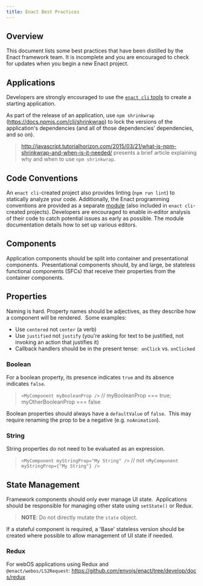 ```yaml
---
title: Enact Best Practices
---
```


## Overview

This document lists some best practices that have been distilled by the Enact framework team.  It is incomplete and you
are encouraged to check for updates when you begin a new Enact project.

## Applications

Developers are strongly encouraged to use the [`enact cli` tools](https://github.com/enyojs/enact-cli) to create a starting
application.

As part of the release of an application, use `npm shrinkwrap` (<a href="https://docs.npmjs.com/cli/shrinkwrap">https://docs.npmjs.com/cli/shrinkwrap</a>)
to lock the versions of the application's dependencies (and all of those dependencies' dependencies, and so on).

> <a href="http://javascript.tutorialhorizon.com/2015/03/21/what-is-npm-shrinkwrap-and-when-is-it-needed/">http://javascript.tutorialhorizon.com/2015/03/21/what-is-npm-shrinkwrap-and-when-is-it-needed/</a>
presents a brief article explaining why and when to use `npm shrinkwrap`.

## Code Conventions

An `enact cli`-created project also provides linting (`npm run lint`) to statically analyze your code.  Additionally, the Enact programming conventions are provided as a separate [module](https://github.com/enyojs/eslint-config-enact) (also included in `enact cli`-created projects).  Developers are encouraged to enable in-editor analysis of their code to catch potential issues as early as possible.  The module documentation details how to set up various editors.

## Components

Application components should be split into container and presentational components.  Presentational components should,
by and large, be stateless functional components (SFCs) that receive their properties from the container components.

## Properties

Naming is hard.  Property names should be adjectives, as they describe how a component will be rendered.  Some examples:
*   Use `centered` not `center` (a verb)
*   Use `justified` not `justify` (you're asking for text to be justified, not invoking an action that justifies it)
*   Callback handlers should be in the present tense:  `onClick` vs. `onClicked`

### Boolean

For a boolean property, its presence indicates `true` and its absence indicates `false`.
> `<MyComponent myBooleanProp />` // myBooleanProp === true; myOtherBooleanProp === false

Boolean properties should always have a `defaultValue` of `false`.  This may require renaming the prop to be a negative
(e.g. `noAnimation`).

### String

String properties do not need to be evaluated as an expression.
> `<MyComponent myStringProp="My String" />` // not `<MyComponent myStringProp={"My String"} />`

## State Management

Framework components should only ever manage UI state.  Applications should be responsible for managing other state using
`setState()` or Redux.
> **NOTE**: Do not directly mutate the `state` object.

If a stateful component is required, a 'Base' stateless version should be created where possible to allow management of
UI state if needed.

### Redux

For webOS applications using Redux and `@enact/webos/LS2Request`: <a href="https://github.com/enyojs/enact/tree/develop/docs/redux">https://github.com/enyojs/enact/tree/develop/docs/redux</a>
